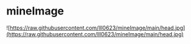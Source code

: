 # mineImage
![https://raw.githubusercontent.com/lll0623/mineImage/main/head.jpg](https://raw.githubusercontent.com/lll0623/mineImage/main/head.jpg)
